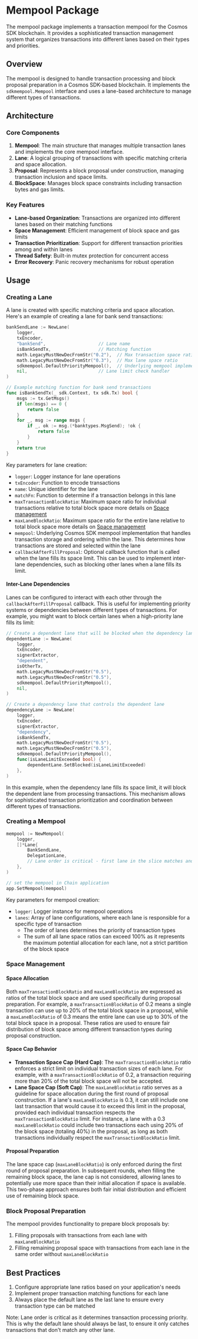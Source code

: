 # Mempool Package

The mempool package implements a transaction mempool for the Cosmos SDK blockchain. It provides a sophisticated transaction management system that organizes transactions into different lanes based on their types and priorities.

## Overview

The mempool is designed to handle transaction processing and block proposal preparation in a Cosmos SDK-based blockchain. It implements the `sdkmempool.Mempool` interface and uses a lane-based architecture to manage different types of transactions.

## Architecture

### Core Components

1. **Mempool**: The main structure that manages multiple transaction lanes and implements the core mempool interface.
2. **Lane**: A logical grouping of transactions with specific matching criteria and space allocation.
3. **Proposal**: Represents a block proposal under construction, managing transaction inclusion and space limits.
4. **BlockSpace**: Manages block space constraints including transaction bytes and gas limits.

### Key Features

- **Lane-based Organization**: Transactions are organized into different lanes based on their matching functions
- **Space Management**: Efficient management of block space and gas limits
- **Transaction Prioritization**: Support for different transaction priorities among and within lanes 
- **Thread Safety**: Built-in mutex protection for concurrent access
- **Error Recovery**: Panic recovery mechanisms for robust operation

## Usage

### Creating a Lane

A lane is created with specific matching criteria and space allocation. Here's an example of creating a lane for bank send transactions:

```go
bankSendLane := NewLane(
    logger,
    txEncoder,
    "bankSend",                    // Lane name
    isBankSendTx,                  // Matching function
    math.LegacyMustNewDecFromStr("0.2"),  // Max transaction space ratio
    math.LegacyMustNewDecFromStr("0.3"),  // Max lane space ratio
    sdkmempool.DefaultPriorityMempool(),  // Underlying mempool implementation
    nil,                           // Lane limit check handler
)

// Example matching function for bank send transactions
func isBankSendTx(_ sdk.Context, tx sdk.Tx) bool {
    msgs := tx.GetMsgs()
    if len(msgs) == 0 {
        return false
    }
    for _, msg := range msgs {
        if _, ok := msg.(*banktypes.MsgSend); !ok {
            return false
        }
    }
    return true
}
```

Key parameters for lane creation:
- `logger`: Logger instance for lane operations
- `txEncoder`: Function to encode transactions
- `name`: Unique identifier for the lane
- `matchFn`: Function to determine if a transaction belongs in this lane
- `maxTransactionBlockRatio`: Maximum space ratio for individual transactions relative to total block space more details on [Space management](#space-management) 
- `maxLaneBlockRatio`: Maximum space ratio for the entire lane relative to total block space more details on [Space management](#space-management)
- `mempool`: Underlying Cosmos SDK mempool implementation that handles transaction storage and ordering within the lane. This determines how transactions are stored and selected within the lane
- `callbackAfterFillProposal`: Optional callback function that is called when the lane fills its space limit. This can be used to implement inter-lane dependencies, such as blocking other lanes when a lane fills its limit.

#### Inter-Lane Dependencies

Lanes can be configured to interact with each other through the `callbackAfterFillProposal` callback. This is useful for implementing priority systems or dependencies between different types of transactions. For example, you might want to block certain lanes when a high-priority lane fills its limit:

```go
// Create a dependent lane that will be blocked when the dependency lane fills its limit
dependentLane := NewLane(
    logger,
    txEncoder,
    signerExtractor,
    "dependent",
    isOtherTx,
    math.LegacyMustNewDecFromStr("0.5"),
    math.LegacyMustNewDecFromStr("0.5"),
    sdkmempool.DefaultPriorityMempool(),
    nil,
)

// Create a dependency lane that controls the dependent lane
dependencyLane := NewLane(
    logger,
    txEncoder,
    signerExtractor,
    "dependency",
    isBankSendTx,
    math.LegacyMustNewDecFromStr("0.5"),
    math.LegacyMustNewDecFromStr("0.5"),
    sdkmempool.DefaultPriorityMempool(),
    func(isLaneLimitExceeded bool) {
        dependentLane.SetBlocked(isLaneLimitExceeded)
    },
)
```

In this example, when the dependency lane fills its space limit, it will block the dependent lane from processing transactions. This mechanism allows for sophisticated transaction prioritization and coordination between different types of transactions.

### Creating a Mempool

```go
mempool := NewMempool(
    logger,
    []*Lane{
        BankSendLane,
        DelegationLane,
        // Lane order is critical - first lane in the slice matches and processes the transaction first
    },
)

// set the mempool in Chain application
app.SetMempool(mempool)
```

Key parameters for mempool creation:
- `logger`: Logger instance for mempool operations
- `lanes`: Array of lane configurations, where each lane is responsible for a specific type of transaction
  - The order of lanes determines the priority of transaction types
  - The sum of all lane space ratios can exceed 100% as it represents the maximum potential allocation for each lane, not a strict partition of the block space

### Space Management

#### Space Allocation
Both `maxTransactionBlockRatio` and `maxLaneBlockRatio` are expressed as ratios of the total block space and are used specifically during proposal preparation. For example, a `maxTransactionBlockRatio` of 0.2 means a single transaction can use up to 20% of the total block space in a proposal, while a `maxLaneBlockRatio` of 0.3 means the entire lane can use up to 30% of the total block space in a proposal. These ratios are used to ensure fair distribution of block space among different transaction types during proposal construction.

#### Space Cap Behavior
- **Transaction Space Cap (Hard Cap)**: The `maxTransactionBlockRatio` ratio enforces a strict limit on individual transaction sizes of each lane. For example, with a `maxTransactionBlockRatio` of 0.2, a transaction requiring more than 20% of the total block space will not be accepted.
- **Lane Space Cap (Soft Cap)**: The `maxLaneBlockRatio` ratio serves as a guideline for space allocation during the first round of proposal construction. If a lane's `maxLaneBlockRatio` is 0.3, it can still include one last transaction that would cause it to exceed this limit in the proposal, provided each individual transaction respects the `maxTransactionBlockRatio` limit. For instance, a lane with a 0.3 `maxLaneBlockRatio` could include two transactions each using 20% of the block space (totaling 40%) in the proposal, as long as both transactions individually respect the `maxTransactionBlockRatio` limit.

#### Proposal Preparation
The lane space cap (`maxLaneBlockRatio`) is only enforced during the first round of proposal preparation. In subsequent rounds, when filling the remaining block space, the lane cap is not considered, allowing lanes to potentially use more space than their initial allocation if space is available. This two-phase approach ensures both fair initial distribution and efficient use of remaining block space.

### Block Proposal Preparation

The mempool provides functionality to prepare block proposals by:
1. Filling proposals with transactions from each lane with `maxLaneBlockRatio`
2. Filling remaining proposal space with transactions from each lane in the same order without `maxLaneBlockRatio`

## Best Practices

1. Configure appropriate lane ratios based on your application's needs
2. Implement proper transaction matching functions for each lane
3. Always place the default lane as the last lane to ensure every transaction type can be matched

Note: Lane order is critical as it determines transaction processing priority. This is why the default lane should always be last, to ensure it only catches transactions that don't match any other lane.
